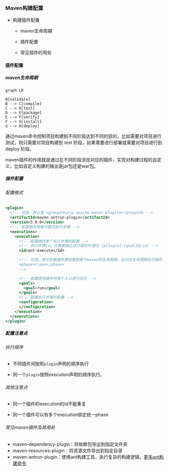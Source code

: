 ### Maven构建配置

- 构建插件配置
  
  - maven生命周期
  
  - 插件配置
  
  - 常见插件的用处

#### 插件配置

##### maven生命周期

```mermaid
graph LR

B[validate]
B --> C[compile] 
C --> D[test]
D --> E[package]
E --> F[verify]
F --> G[install]
G --> H[deploy]
```

通过maven命令控制项目构建到不同阶段达到不同的目的，比如需要对项目进行测试，则只需要对项目构建到 test 阶段，如果需要进行部署就需要对项目进行到 deploy 阶段。  

maven插件的作用就是通过在不同阶段添加对应的插件，实现对构建过程的自定义，比如自定义构建的输出是jar包还是war包。

##### 插件配置

###### 配置格式

```xml
<plugin>
  <!-- 可选，默认是 <groupId>org.apache.maven.plugins</groupId> -->
  <artifactId>maven-antrun-plugin</artifactId>
  <version>3.0.0</version>
  <!-- 配置插件所有可能的执行步骤 -->
  <executions>
    <execution>
      <!-- 配置插件单个执行步骤的配置 -->
      <!-- 执行步骤id，在需要独立运行插件时通过 [pllugin]:[goal]@[id] -->
      <id>ant-execute</id> 

      <!-- 可选，用于配置插件要挂载到那个maven的生命周期，在对应生命周期执行插件
      <phase>clean</phase> 
      -->

      <!-- 配置使用插件的哪个入口进行运行 -->
      <goals>
        <goal>run</goal>                
      </goals>
      <!-- 配置执行步骤的配置 -->
      <configuration>
      </configuration>
    </execution>
  </executions>
</plugin>
```

##### 配置注意点

###### 执行顺序

- 不同插件间按照`plugin`声明的顺序执行

- 同一个`plugin`按照execution声明的顺序执行。

###### 其他注意点

- 同一个插件的execution的id不能重复

- 同一个插件可以有多个execution绑定统一phase



###### 常见maven插件及其用处

- maven-dependency-plugin：将依赖包导出到指定文件夹
- maven-resources-plugin：将资源文件导出到指定目录
- maven-antrun-plugin：使用ant构建工具，执行复杂的构建逻辑。[更多ant构建命令](https://ant.apache.org/)
